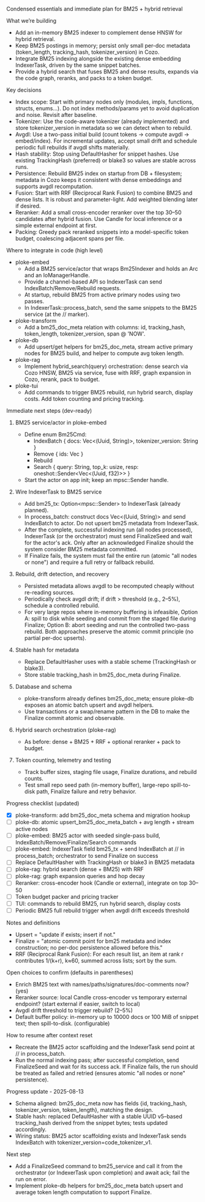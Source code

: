 Condensed essentials and immediate plan for BM25 + hybrid retrieval

What we’re building
- Add an in-memory BM25 indexer to complement dense HNSW for hybrid retrieval.
- Keep BM25 postings in memory; persist only small per-doc metadata (token_length, tracking_hash, tokenizer_version) in Cozo.
- Integrate BM25 indexing alongside the existing dense embedding IndexerTask, driven by the same snippet batches.
- Provide a hybrid search that fuses BM25 and dense results, expands via the code graph, reranks, and packs to a token budget.

Key decisions
- Index scope: Start with primary nodes only (modules, impls, functions, structs, enums…). Do not index methods/params yet to avoid duplication and noise. Revisit after baseline.
- Tokenizer: Use the code-aware tokenizer (already implemented) and store tokenizer_version in metadata so we can detect when to rebuild.
- Avgdl: Use a two-pass initial build (count tokens → compute avgdl → embed/index). For incremental updates, accept small drift and schedule periodic full rebuilds if avgdl shifts materially.
- Hash stability: Stop using DefaultHasher for snippet hashes. Use existing TrackingHash (preferred) or blake3 so values are stable across runs.
- Persistence: Rebuild BM25 index on startup from DB + filesystem; metadata in Cozo keeps it consistent with dense embeddings and supports avgdl recomputation.
- Fusion: Start with RRF (Reciprocal Rank Fusion) to combine BM25 and dense lists. It is robust and parameter-light. Add weighted blending later if desired.
- Reranker: Add a small cross-encoder reranker over the top 30–50 candidates after hybrid fusion. Use Candle for local inference or a simple external endpoint at first.
- Packing: Greedy pack reranked snippets into a model-specific token budget, coalescing adjacent spans per file.

Where to integrate in code (high level)
- ploke-embed
  - Add a BM25 service/actor that wraps Bm25Indexer and holds an Arc<Database> and an IoManagerHandle.
  - Provide a channel-based API so IndexerTask can send IndexBatch/Remove/Rebuild requests.
  - At startup, rebuild BM25 from active primary nodes using two passes.
  - In IndexerTask::process_batch, send the same snippets to the BM25 service (at the // marker).
- ploke-transform
  - Add a bm25_doc_meta relation with columns: id, tracking_hash, token_length, tokenizer_version, span @ 'NOW'.
- ploke-db
  - Add upsert/get helpers for bm25_doc_meta, stream active primary nodes for BM25 build, and helper to compute avg token length.
- ploke-rag
  - Implement hybrid_search(query) orchestration: dense search via Cozo HNSW, BM25 via service, fuse with RRF, graph expansion in Cozo, rerank, pack to budget.
- ploke-tui
  - Add commands to trigger BM25 rebuild, run hybrid search, display costs. Add token counting and pricing tracking.

Immediate next steps (dev-ready)
1) BM25 service/actor in ploke-embed
   - Define enum Bm25Cmd:
     - IndexBatch { docs: Vec<(Uuid, String)>, tokenizer_version: String }
     - Remove { ids: Vec<Uuid> }
     - Rebuild
     - Search { query: String, top_k: usize, resp: oneshot::Sender<Vec<(Uuid, f32)>> }
   - Start the actor on app init; keep an mpsc::Sender<Bm25Cmd> handle.

 2) Wire IndexerTask to BM25 service
    - Add bm25_tx: Option<mpsc::Sender<Bm25Cmd>> to IndexerTask (already planned).
    - In process_batch: construct docs Vec<(Uuid, String)> and send IndexBatch to
 actor. Do not upsert bm25 metadata from IndexerTask.
    - After the complete, successful indexing run (all nodes processed),
 IndexerTask (or the orchestrator) must send FinalizeSeed and wait for the actor's
 ack. Only after an acknowledged Finalize should the system consider BM25 metadata
 committed.
    - If Finalize fails, the system must fail the entire run (atomic "all nodes or
 none") and require a full retry or fallback rebuild.
 3) Rebuild, drift detection, and recovery
    - Persisted metadata allows avgdl to be recomputed cheaply without re-reading
 sources.
    - Periodically check avgdl drift; if drift > threshold (e.g., 2–5%), schedule
 a controlled rebuild.
    - For very large repos where in-memory buffering is infeasible, Option A:
 spill to disk while seeding and commit from the staged file during Finalize;
 Option B: abort seeding and run the controlled two-pass rebuild. Both approaches
 preserve the atomic commit principle (no partial per-doc upserts).
 4) Stable hash for metadata
    - Replace DefaultHasher uses with a stable scheme (TrackingHash or blake3).
    - Store stable tracking_hash in bm25_doc_meta during Finalize.
 5) Database and schema
    - ploke-transform already defines bm25_doc_meta; ensure ploke-db exposes an
 atomic batch upsert and avgdl helpers.
    - Use transactions or a swap/rename pattern in the DB to make the Finalize
 commit atomic and observable.
 6) Hybrid search orchestration (ploke-rag)
    - As before: dense + BM25 + RRF + optional reranker + pack to budget.
 7) Token counting, telemetry and testing
    - Track buffer sizes, staging file usage, Finalize durations, and rebuild
 counts.
    - Test small repo seed path (in-memory buffer), large-repo spill-to-disk path,
 Finalize failure and retry behavior.

 Progress checklist (updated)
 - [x] ploke-transform: add bm25_doc_meta schema and migration hookup
 - [ ] ploke-db: atomic upsert_bm25_doc_meta_batch + avg length + stream active
 nodes
 - [ ] ploke-embed: BM25 actor with seeded single-pass build,
 IndexBatch/Remove/Finalize/Search commands
 - [ ] ploke-embed: IndexerTask field bm25_tx + send IndexBatch at // in
 process_batch; orchestrator to send Finalize on success
 - [ ] Replace DefaultHasher with TrackingHash or blake3 in BM25 metadata
 - [ ] ploke-rag: hybrid search (dense + BM25) with RRF
 - [ ] ploke-rag: graph expansion queries and hop decay
 - [ ] Reranker: cross-encoder hook (Candle or external), integrate on top 30–50
 - [ ] Token budget packer and pricing tracker
 - [ ] TUI: commands to rebuild BM25, run hybrid search, display costs
 - [ ] Periodic BM25 full rebuild trigger when avgdl drift exceeds threshold

 Notes and definitions
 - Upsert = "update if exists; insert if not."
 - Finalize = "atomic commit point for bm25 metadata and index construction; no
 per-doc persistence allowed before this."
 - RRF (Reciprocal Rank Fusion): For each result list, an item at rank r
 contributes 1/(k+r), k≈60, summed across lists; sort by the sum.

 Open choices to confirm (defaults in parentheses)
 - Enrich BM25 text with names/paths/signatures/doc-comments now? (yes)
 - Reranker source: local Candle cross-encoder vs temporary external endpoint?
 (start external if easier, switch to local)
 - Avgdl drift threshold to trigger rebuild? (2–5%)
 - Default buffer policy: in-memory up to 10000 docs or 100 MiB of snippet text;
 then spill-to-disk. (configurable)

 How to resume after context reset
 - Recreate the BM25 actor scaffolding and the IndexerTask send point at // in
 process_batch.
 - Run the normal indexing pass; after successful completion, send FinalizeSeed
 and wait for its success ack. If Finalize fails, the run should be treated as
 failed and retried (ensures atomic "all nodes or none" persistence).

 Progress update - 2025-08-13
 - Schema aligned: bm25_doc_meta now has fields {id, tracking_hash, tokenizer_version, token_length}, matching the design.
 - Stable hash: replaced DefaultHasher with a stable UUID v5–based tracking_hash derived from the snippet bytes; tests updated accordingly.
 - Wiring status: BM25 actor scaffolding exists and IndexerTask sends IndexBatch with tokenizer_version=code_tokenizer_v1.

 Next step
 - Add a FinalizeSeed command to bm25_service and call it from the orchestrator (or IndexerTask upon completion) and await ack; fail the run on error.
 - Implement ploke-db helpers for bm25_doc_meta batch upsert and average token length computation to support Finalize.
